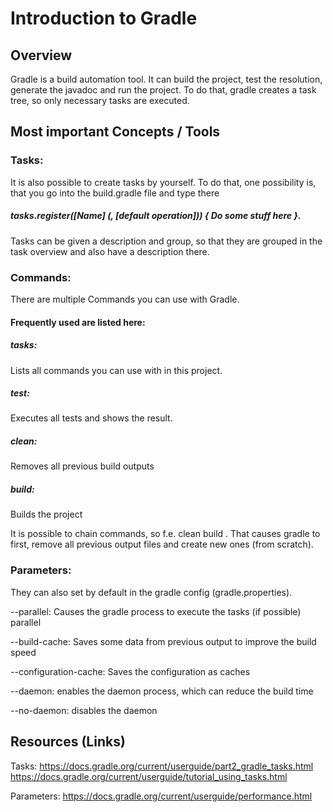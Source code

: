 # Introduction to Gradle
## Overview
Gradle is a build automation tool.
It can build the project, test the resolution, generate the javadoc and run the
project.
To do that, gradle creates a task tree, so only necessary tasks are executed.

## Most important Concepts / Tools
### Tasks:
It is also possible to create tasks by yourself.
To do that, one possibility is, that you go into the build.gradle file
and type there 
##### tasks.register([Name] (, [default operation])) { Do some stuff here }.
Tasks can be given a description and group, so that they are grouped in the task 
overview and also have a description there.

### Commands:
There are multiple Commands you can use with Gradle.
#### Frequently used are listed here:

##### tasks:
Lists all commands you can use with in this project.
##### test:
Executes all tests and shows the result.
##### clean:
Removes all previous build outputs
##### build:
Builds the project

It is possible to chain commands, so f.e.
clean build . That causes gradle to first, remove all previous output files and 
create new ones (from scratch).

### Parameters:
They can also set by default in the gradle config (gradle.properties).

--parallel: Causes the gradle process to execute the tasks (if possible) 
parallel

--build-cache: Saves some data from previous output to improve the build speed

--configuration-cache: Saves the configuration as caches

--daemon: enables the daemon process, which can reduce the build time

--no-daemon: disables the daemon

## Resources (Links)
Tasks:
https://docs.gradle.org/current/userguide/part2_gradle_tasks.html
https://docs.gradle.org/current/userguide/tutorial_using_tasks.html

Parameters:
https://docs.gradle.org/current/userguide/performance.html




